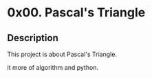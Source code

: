 # 0x00. Pascal's Triangle

## Description

This project is about Pascal's Triangle.

it more of algorithm and python.